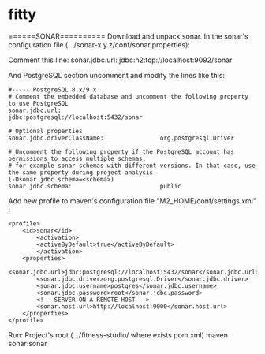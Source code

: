 fitty
=====

======SONAR==========
Download and unpack sonar.
In the sonar's configuration file (.../sonar-x.y.z/conf/sonar.properties):

Comment this line:
	sonar.jdbc.url:     jdbc:h2:tcp://localhost:9092/sonar

And PostgreSQL section uncomment and modify the lines like this:

	#----- PostgreSQL 8.x/9.x
	# Comment the embedded database and uncomment the following property to use PostgreSQL
	sonar.jdbc.url:                            jdbc:postgresql://localhost:5432/sonar
	
	# Optional properties
	sonar.jdbc.driverClassName:                org.postgresql.Driver
	
	# Uncomment the following property if the PostgreSQL account has permissions to access multiple schemas,
	# for example sonar schemas with different versions. In that case, use the same property during project analysis
	(-Dsonar.jdbc.schema=<schema>)
	sonar.jdbc.schema:                         public
	

Add new profile to maven's configuration file "M2_HOME/conf/settings.xml" :
  
	<profile>
		<id>sonar</id>
			<activation>
			<activeByDefault>true</activeByDefault>
			</activation>
		<properties>
			<sonar.jdbc.url>jdbc:postgresql://localhost:5432/sonar</sonar.jdbc.url>
			<sonar.jdbc.driver>org.postgresql.Driver</sonar.jdbc.driver>
			<sonar.jdbc.username>postgres</sonar.jdbc.username>
			<sonar.jdbc.password>root</sonar.jdbc.password>
			<!-- SERVER ON A REMOTE HOST -->
			<sonar.host.url>http://localhost:9000</sonar.host.url>
		</properties>
	</profile>
	
Run:
	Project's root (.../fitness-studio/ where exists pom.xml) maven sonar:sonar
